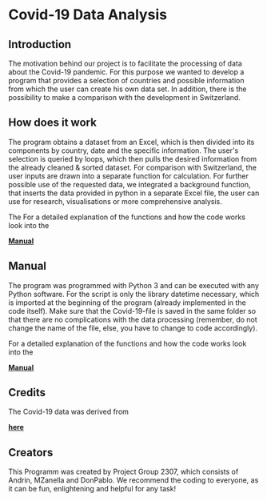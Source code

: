 # Covid-19 Data Analysis

## Introduction
The motivation behind our project is to facilitate the processing of data about the Covid-19 pandemic. For this purpose we wanted to develop a program that provides a selection of countries and possible information from which the user can create his own data set. In addition, there is the possibility to make a comparison with the development in Switzerland.

## How does it work
The program obtains a dataset from an Excel, which is then divided into its components by country, date and the specific information. The user's selection is queried by loops, which then pulls the desired information from the already cleaned & sorted dataset. For comparison with Switzerland, the user inputs are drawn into a separate function for calculation. For further possible use of the requested data, we integrated a background function, that inserts the data provided in python in a separate Excel file, the user can use for research, visualisations or more comprehensive analysis. 

The For a detailed explanation of the functions and how the code works look into the <p><a href="https://github.com/Shady43/HSGGroup2307/blob/557072500fe920e5900b1715eb15c6b92e0b6038/Manual%20and%20further%20information.docx">
  **Manual**
</a></p>

## Manual 
The program was programmed with Python 3 and can be executed with any Python software. For the script is only the library datetime necessary, which is imported at the beginning of the program (already implemented in the code itself). Make sure that the Covid-19-file is saved in the same folder so that there are no complications with the data processing (remember, do not change the name of the file, else, you have to change to code accordingly). 

For a detailed explanation of the functions and how the code works look into the <p><a href="https://github.com/Shady43/HSGGroup2307/blob/557072500fe920e5900b1715eb15c6b92e0b6038/Manual%20and%20further%20information.docx">
  **Manual**
</a></p>

## Credits
The Covid-19 data was derived from <p><a href="https://github.com/owid/covid-19-data/blob/master/public/data/README.md">
  **here**
</a></p> 

## Creators
This Programm was created by Project Group 2307, which consists of Andrin, MZanella and DonPablo. We recommend the coding to everyone, as it can be fun, enlightening and helpful for any task!
